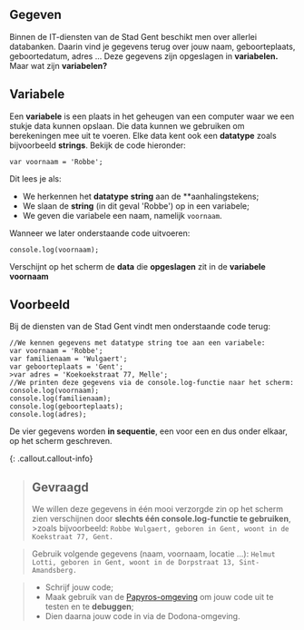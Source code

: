 ## Gegeven

Binnen de IT-diensten van de Stad Gent beschikt men over allerlei databanken. Daarin vind je gegevens terug over jouw naam, geboorteplaats, geboortedatum, adres ... Deze gegevens zijn opgeslagen in **variabelen.** Maar wat zijn **variabelen?**


## Variabele

Een **variabele** is een plaats in het geheugen van een computer waar we een stukje data kunnen opslaan. Die data kunnen we gebruiken om berekeningen mee uit te voeren. Elke data kent ook een **datatype** zoals bijvoorbeeld **strings**. Bekijk de code hieronder: 

```
var voornaam = 'Robbe'; 
```
Dit lees je als: 

* We herkennen het **datatype** **string** aan de **aanhalingstekens; 
* We slaan de **string** (in dit geval 'Robbe') op in een variabele; 
* We geven die variabele een naam, namelijk `voornaam`. 

Wanneer we later onderstaande code uitvoeren: 
```
console.log(voornaam); 
```
Verschijnt op het scherm de **data** die **opgeslagen** zit in de **variabele voornaam**

## Voorbeeld
Bij de diensten van de Stad Gent vindt men onderstaande code terug: 
```
//We kennen gegevens met datatype string toe aan een variabele: 
var voornaam = 'Robbe'; 
var familienaam = 'Wulgaert'; 
var geboorteplaats = 'Gent'; 
>var adres = 'Koekoekstraat 77, Melle'; 
//We printen deze gegevens via de console.log-functie naar het scherm:
console.log(voornaam);
console.log(familienaam);
console.log(geboorteplaats);
console.log(adres); 
```
De vier gegevens worden **in sequentie**, een voor een en dus onder elkaar, op het scherm geschreven. 

{: .callout.callout-info}
>## Gevraagd
>We willen deze gegevens in één mooi verzorgde zin op het scherm zien verschijnen door **slechts één console.log-functie te gebruiken**, >zoals bijvoorbeeld: 
>`Robbe Wulgaert, geboren in Gent, woont in de Koekstraat 77, Gent.`


>Gebruik volgende gegevens (naam, voornaam, locatie ...):
>`Helmut Lotti, geboren in Gent, woont in de Dorpstraat 13, Sint-Amandsberg.` 


>* Schrijf jouw code; 
>* Maak gebruik van de [Papyros-omgeving](https://papyros.dodona.be/?locale=nl&language=JavaScript) om jouw code uit te testen en te **debuggen**; 
>* Dien daarna jouw code in via de Dodona-omgeving. 
